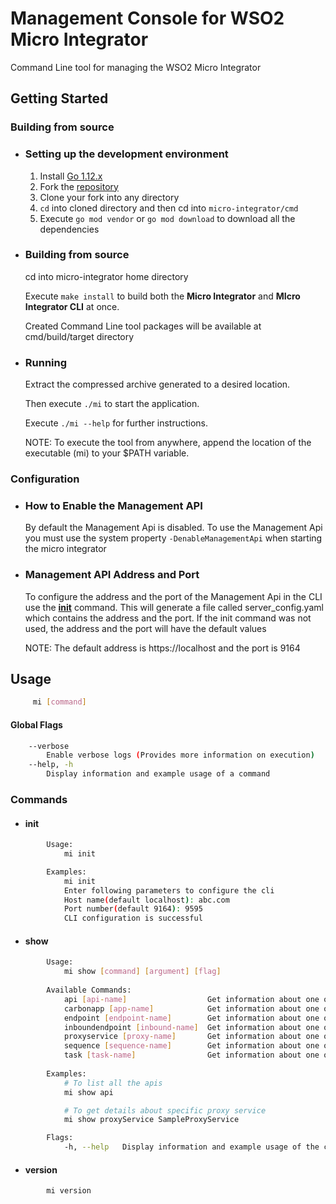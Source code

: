 # Management Console for WSO2 Micro Integrator

Command Line tool for managing the WSO2 Micro Integrator

## Getting Started

### Building from source 

- ### Setting up the development environment
    1. Install [Go 1.12.x](https://golang.org/dl)
    2. Fork the [repository](https://github.com/wso2/micro-integrator)
    3. Clone your fork into any directory
    5. `cd` into cloned directory and then cd into `micro-integrator/cmd`
    6. Execute `go mod vendor` or `go mod download` to download all the dependencies
    
- ### Building from source
    cd into micro-integrator home directory

    Execute `make install` to build both the **Micro Integrator** and **MIcro Integrator CLI** at once.

    Created Command Line tool packages will be available at cmd/build/target directory

- ### Running
    Extract the compressed archive generated to a desired location.
    
    Then execute `./mi` to start the application.
    
    Execute `./mi --help` for further instructions.

    NOTE: To execute the tool from anywhere, append the location of the executable (mi) to your $PATH variable.

### Configuration 

- ### How to Enable the Management API
    By default the Management Api is disabled. To use the Management Api you must use the system property `-DenableManagementApi` when starting the micro integrator

- ### Management API Address and Port
    To configure the address and the port of the Management Api in the CLI use the [**init**](#init) command. This will generate a file called server_config.yaml which contains the address and the port. If the init command was not used, the address and the port will have the default values

    NOTE: The default address is https://localhost and the port is 9164

## Usage 
```bash
     mi [command]
```

#### Global Flags
```bash
    --verbose
        Enable verbose logs (Provides more information on execution)
    --help, -h
        Display information and example usage of a command
```

### Commands
   * #### init
```bash
        Usage:
            mi init

        Examples:
            mi init
            Enter following parameters to configure the cli
            Host name(default localhost): abc.com
            Port number(default 9164): 9595
            CLI configuration is successful
```

* #### show
```bash
        Usage:
            mi show [command] [argument] [flag]
               
        Available Commands:
            api [api-name]                  Get information about one or more Apis
            carbonapp [app-name]            Get information about one or more Carbon Apps
            endpoint [endpoint-name]        Get information about one or more Endpoints
            inboundendpoint [inbound-name]  Get information about one or more Inbounds
            proxyservice [proxy-name]       Get information about one or more Proxies 
            sequence [sequence-name]        Get information about one or more Sequences
            task [task-name]                Get information about one or more Task
        
        Examples:
            # To list all the apis
            mi show api

            # To get details about specific proxy service
            mi show proxyService SampleProxyService

        Flags:
            -h, --help   Display information and example usage of the command
```

* #### version
```bash
        mi version 
```
